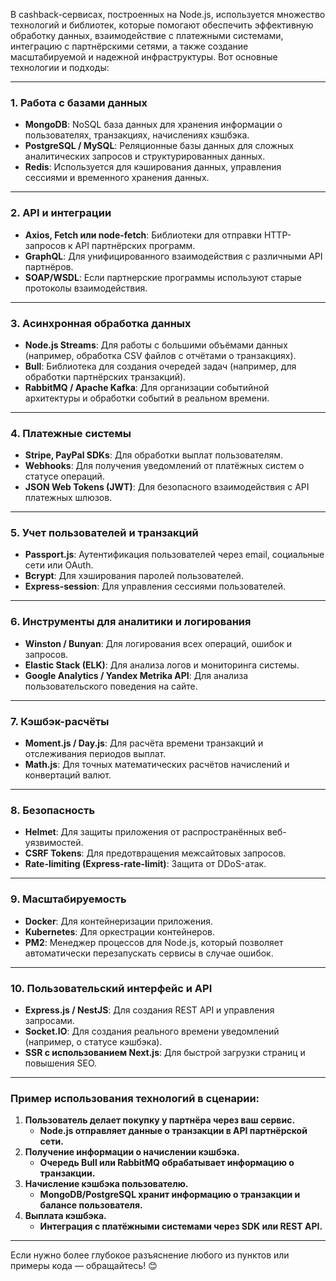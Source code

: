 В cashback-сервисах, построенных на Node.js, используется множество технологий и библиотек, которые помогают обеспечить эффективную обработку данных, взаимодействие с платежными системами, интеграцию с партнёрскими сетями, а также создание масштабируемой и надежной инфраструктуры. Вот основные технологии и подходы:

---

### **1. Работа с базами данных**

* **MongoDB**: NoSQL база данных для хранения информации о пользователях, транзакциях, начислениях кэшбэка.
* **PostgreSQL / MySQL**: Реляционные базы данных для сложных аналитических запросов и структурированных данных.
* **Redis**: Используется для кэширования данных, управления сессиями и временного хранения данных.

---

### **2. API и интеграции**

* **Axios, Fetch или node-fetch**: Библиотеки для отправки HTTP-запросов к API партнёрских программ.
* **GraphQL**: Для унифицированного взаимодействия с различными API партнёров.
* **SOAP/WSDL**: Если партнерские программы используют старые протоколы взаимодействия.

---

### **3. Асинхронная обработка данных**

* **Node.js Streams**: Для работы с большими объёмами данных (например, обработка CSV файлов с отчётами о транзакциях).
* **Bull**: Библиотека для создания очередей задач (например, для обработки партнёрских транзакций).
* **RabbitMQ / Apache Kafka**: Для организации событийной архитектуры и обработки событий в реальном времени.

---

### **4. Платежные системы**

* **Stripe, PayPal SDKs**: Для обработки выплат пользователям.
* **Webhooks**: Для получения уведомлений от платёжных систем о статусе операций.
* **JSON Web Tokens (JWT)**: Для безопасного взаимодействия с API платежных шлюзов.

---

### **5. Учет пользователей и транзакций**

* **Passport.js**: Аутентификация пользователей через email, социальные сети или OAuth.
* **Bcrypt**: Для хэширования паролей пользователей.
* **Express-session**: Для управления сессиями пользователей.

---

### **6. Инструменты для аналитики и логирования**

* **Winston / Bunyan**: Для логирования всех операций, ошибок и запросов.
* **Elastic Stack (ELK)**: Для анализа логов и мониторинга системы.
* **Google Analytics / Yandex Metrika API**: Для анализа пользовательского поведения на сайте.

---

### **7. Кэшбэк-расчёты**

* **Moment.js / Day.js**: Для расчёта времени транзакций и отслеживания периодов выплат.
* **Math.js**: Для точных математических расчётов начислений и конвертаций валют.

---

### **8. Безопасность**

* **Helmet**: Для защиты приложения от распространённых веб-уязвимостей.
* **CSRF Tokens**: Для предотвращения межсайтовых запросов.
* **Rate-limiting (Express-rate-limit)**: Защита от DDoS-атак.

---

### **9. Масштабируемость**

* **Docker**: Для контейнеризации приложения.
* **Kubernetes**: Для оркестрации контейнеров.
* **PM2**: Менеджер процессов для Node.js, который позволяет автоматически перезапускать сервисы в случае ошибок.

---

### **10. Пользовательский интерфейс и API**

* **Express.js / NestJS**: Для создания REST API и управления запросами.
* **Socket.IO**: Для создания реального времени уведомлений (например, о статусе кэшбэка).
* **SSR с использованием Next.js**: Для быстрой загрузки страниц и повышения SEO.

---

### Пример использования технологий в сценарии:

1. **Пользователь делает покупку у партнёра через ваш сервис.**
   * **Node.js отправляет данные о транзакции в API партнёрской сети.**
2. **Получение информации о начислении кэшбэка.**
   * **Очередь Bull или RabbitMQ обрабатывает информацию о транзакции.**
3. **Начисление кэшбэка пользователю.**
   * **MongoDB/PostgreSQL хранит информацию о транзакции и балансе пользователя.**
4. **Выплата кэшбэка.**
   * **Интеграция с платёжными системами через SDK или REST API.**

---

Если нужно более глубокое разъяснение любого из пунктов или примеры кода — обращайтесь! 😊
